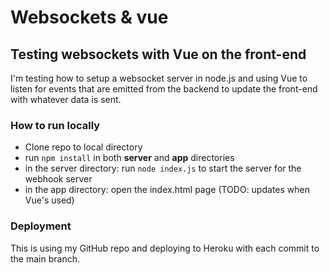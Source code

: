 # Websockets & vue

## Testing websockets with Vue on the front-end

I'm testing how to setup a websocket server in node.js and using Vue to listen for events that are emitted from the 
backend to update the front-end with whatever data is sent.

### How to run locally
- Clone repo to local directory
- run `npm install` in both **server** and **app** directories
- in the server directory: run `node index.js` to start the server for the webhook server
- in the app directory: open the index.html page (TODO: updates when Vue's used)

### Deployment 

This is using my GitHub repo and deploying to Heroku with each commit to the main branch.